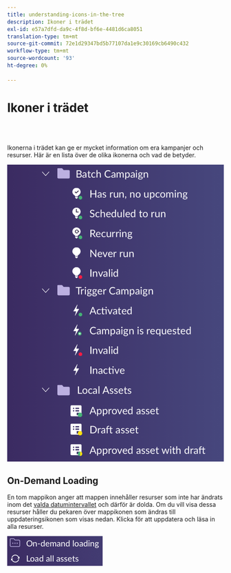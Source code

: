 ```yaml
---
title: understanding-icons-in-the-tree
description: Ikoner i trädet
exl-id: e57a7dfd-da9c-4f8d-bf6e-4481d6ca8051
translation-type: tm+mt
source-git-commit: 72e1d29347bd5b77107da1e9c30169cb6490c432
workflow-type: tm+mt
source-wordcount: '93'
ht-degree: 0%

---
```


# Ikoner i trädet

<br> 

Ikonerna i trädet kan ge er mycket information om era kampanjer och resurser. Här är en lista över de olika ikonerna och vad de betyder.

![Bild ett](/help/sky/assets/tree/understanding-icons-in-the-tree/understanding-icons-in-the-tree-1.png)

## On-Demand Loading

En tom mappikon anger att mappen innehåller resurser som inte har ändrats inom det [valda datumintervallet](/help/sky/configuring-the-tree.md) och därför är dolda. Om du vill visa dessa resurser håller du pekaren över mappikonen som ändras till uppdateringsikonen som visas nedan. Klicka för att uppdatera och läsa in alla resurser.

![Bild två](/help/sky/assets/tree/understanding-icons-in-the-tree/understanding-icons-in-the-tree-2.png)
